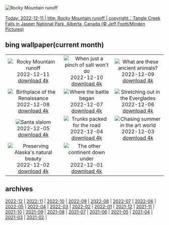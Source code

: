 ![Rocky Mountain runoff](https://cn.bing.com/th?id=OHR.TangleCreekFalls_EN-US2231198096_UHD.jpg&w=1000)

[Today: 2022-12-11 | title: Rocky Mountain runoff | copyright：Tangle Creek Falls in Jasper National Park, Alberta, Canada (© Jeff Foott/Minden Pictures)](https://cn.bing.com/th?id=OHR.TangleCreekFalls_EN-US2231198096_UHD.jpg)

## bing wallpaper(current month)

|  |  |  |
| :----: | :----: | :----: |
| ![Rocky Mountain runoff](https://cn.bing.com/th?id=OHR.TangleCreekFalls_EN-US2231198096_UHD.jpg&pid=hp&w=384&h=216&rs=1&c=4) <br/>2022-12-11 [download 4k](https://cn.bing.com/th?id=OHR.TangleCreekFalls_EN-US2231198096_UHD.jpg)| ![When just a pinch of salt won't do](https://cn.bing.com/th?id=OHR.SaltDesert_EN-US2123050087_UHD.jpg&pid=hp&w=384&h=216&rs=1&c=4) <br/>2022-12-10 [download 4k](https://cn.bing.com/th?id=OHR.SaltDesert_EN-US2123050087_UHD.jpg)| ![What are these ancient animals?](https://cn.bing.com/th?id=OHR.NorwayMuskox_EN-US1914627688_UHD.jpg&pid=hp&w=384&h=216&rs=1&c=4) <br/>2022-12-09 [download 4k](https://cn.bing.com/th?id=OHR.NorwayMuskox_EN-US1914627688_UHD.jpg)|
| ![Birthplace of the Renaissance](https://cn.bing.com/th?id=OHR.FlorenceAerial_EN-US1751882328_UHD.jpg&pid=hp&w=384&h=216&rs=1&c=4) <br/>2022-12-08 [download 4k](https://cn.bing.com/th?id=OHR.FlorenceAerial_EN-US1751882328_UHD.jpg)| ![Where the battle began](https://cn.bing.com/th?id=OHR.KaneoheHI_EN-US1621373073_UHD.jpg&pid=hp&w=384&h=216&rs=1&c=4) <br/>2022-12-07 [download 4k](https://cn.bing.com/th?id=OHR.KaneoheHI_EN-US1621373073_UHD.jpg)| ![Stretching out in the Everglades](https://cn.bing.com/th?id=OHR.GreatEgret_EN-US1489292796_UHD.jpg&pid=hp&w=384&h=216&rs=1&c=4) <br/>2022-12-06 [download 4k](https://cn.bing.com/th?id=OHR.GreatEgret_EN-US1489292796_UHD.jpg)|
| ![Santa slalom](https://cn.bing.com/th?id=OHR.StNick_EN-US1370158441_UHD.jpg&pid=hp&w=384&h=216&rs=1&c=4) <br/>2022-12-05 [download 4k](https://cn.bing.com/th?id=OHR.StNick_EN-US1370158441_UHD.jpg)| ![Trunks packed for the road](https://cn.bing.com/th?id=OHR.KilimanjaroElephants_EN-US1249382486_UHD.jpg&pid=hp&w=384&h=216&rs=1&c=4) <br/>2022-12-04 [download 4k](https://cn.bing.com/th?id=OHR.KilimanjaroElephants_EN-US1249382486_UHD.jpg)| ![Chasing summer in the art world](https://cn.bing.com/th?id=OHR.MiamiDT_EN-US0878462019_UHD.jpg&pid=hp&w=384&h=216&rs=1&c=4) <br/>2022-12-03 [download 4k](https://cn.bing.com/th?id=OHR.MiamiDT_EN-US0878462019_UHD.jpg)|
| ![Preserving Alaska's natural beauty](https://cn.bing.com/th?id=OHR.BraidedRiverDelta_EN-US0693594934_UHD.jpg&pid=hp&w=384&h=216&rs=1&c=4) <br/>2022-12-02 [download 4k](https://cn.bing.com/th?id=OHR.BraidedRiverDelta_EN-US0693594934_UHD.jpg)| ![The other continent down under](https://cn.bing.com/th?id=OHR.AntarcticaDay_EN-US9921573438_UHD.jpg&pid=hp&w=384&h=216&rs=1&c=4) <br/>2022-12-01 [download 4k](https://cn.bing.com/th?id=OHR.AntarcticaDay_EN-US9921573438_UHD.jpg)|

## archives

[2022-12](https://github.com/acc8226/bing-wallpaper/tree/main/archives/2022-12.md) | [2022-11](https://github.com/acc8226/bing-wallpaper/tree/main/archives/2022-11.md) | [2022-10](https://github.com/acc8226/bing-wallpaper/tree/main/archives/2022-10.md) | [2022-09](https://github.com/acc8226/bing-wallpaper/tree/main/archives/2022-09.md) | [2022-08](https://github.com/acc8226/bing-wallpaper/tree/main/archives/2022-08.md) | [2022-07](https://github.com/acc8226/bing-wallpaper/tree/main/archives/2022-07.md) | [2022-06](https://github.com/acc8226/bing-wallpaper/tree/main/archives/2022-06.md) | [2022-05](https://github.com/acc8226/bing-wallpaper/tree/main/archives/2022-05.md) |
[2022-04](https://github.com/acc8226/bing-wallpaper/tree/main/archives/2022-04.md) | [2022-03](https://github.com/acc8226/bing-wallpaper/tree/main/archives/2022-03.md) | [2022-02](https://github.com/acc8226/bing-wallpaper/tree/main/archives/2022-02.md) | [2022-01](https://github.com/acc8226/bing-wallpaper/tree/main/archives/2022-01.md) | [2021-12](https://github.com/acc8226/bing-wallpaper/tree/main/archives/2021-12.md) | [2021-11](https://github.com/acc8226/bing-wallpaper/tree/main/archives/2021-11.md) | [2021-10](https://github.com/acc8226/bing-wallpaper/tree/main/archives/2021-10.md) | [2021-09](https://github.com/acc8226/bing-wallpaper/tree/main/archives/2021-09.md) |
[2021-08](https://github.com/acc8226/bing-wallpaper/tree/main/archives/2021-08.md) | [2021-07](https://github.com/acc8226/bing-wallpaper/tree/main/archives/2021-07.md) | [2021-06](https://github.com/acc8226/bing-wallpaper/tree/main/archives/2021-06.md) | [2021-05](https://github.com/acc8226/bing-wallpaper/tree/main/archives/2021-05.md) | [2021-04](https://github.com/acc8226/bing-wallpaper/tree/main/archives/2021-04.md) | [2021-03](https://github.com/acc8226/bing-wallpaper/tree/main/archives/2021-03.md) | [2021-02](https://github.com/acc8226/bing-wallpaper/tree/main/archives/2021-02.md) |
